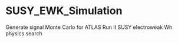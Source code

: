 # SUSY_EWK_Simulation
Generate signal Monte Carlo for ATLAS Run II SUSY electroweak Wh physics search
